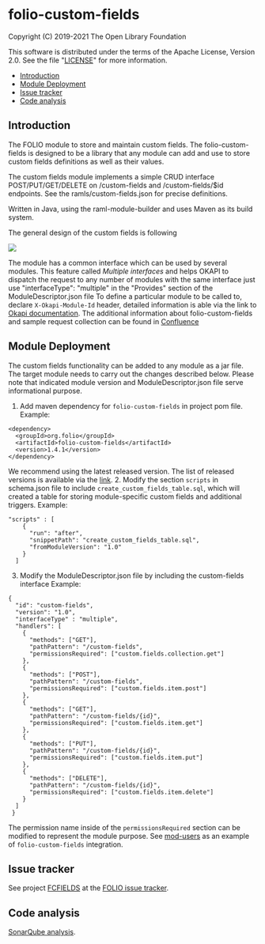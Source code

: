 # folio-custom-fields

Copyright (C) 2019-2021 The Open Library Foundation

This software is distributed under the terms of the Apache License,
Version 2.0. See the file "[LICENSE](LICENSE)" for more information.

<!-- ../../okapi/doc/md2toc -l 2 -h 4 README.md -->
* [Introduction](#introduction)
* [Module Deployment](#module-deployment)
* [Issue tracker](#issue-tracker)
* [Code analysis](#code-analysis)

## Introduction

The FOLIO module to store and maintain custom fields. The folio-custom-fields is designed to be a
library that any module can add and use to store custom fields definitions as well as their values.

The custom fields module implements a simple CRUD interface POST/PUT/GET/DELETE on /custom-fields and /custom-fields/$id endpoints. See the ramls/custom-fields.json for precise definitions.

Written in Java, using the raml-module-builder and uses Maven as its build system.

The general design of the custom fields is following

![](images/custom-fields-design.png)

The module has a common interface which can be used by several modules. 
This feature called *Multiple interfaces* and helps OKAPI to dispatch the request to any number of modules with the same interface just use "interfaceType": "multiple"  in the "Provides" section of the ModuleDescriptor.json file
To define a particular module to be called to, declare `X-Okapi-Module-Id` header, detailed information is able via the link to [Okapi documentation](https://github.com/folio-org/okapi/blob/master/doc/guide.md#multiple-interfaces).
The additional information about folio-custom-fields and sample request collection can be found in [Confluence](https://wiki.folio.org/pages/viewpage.action?spaceKey=FOLIJET&title=MODCFIELDS-39+-+Custom+Field+backend+demo)

## Module Deployment

The custom fields functionality can be added to any module as a jar file.
The target module needs to carry out the changes described below. 
Please note that indicated module version and ModuleDescriptor.json file serve informational purpose.  
  1. Add maven dependency for `folio-custom-fields` in project pom file.
  Example:
   ~~~~
   <dependency>
     <groupId>org.folio</groupId>
     <artifactId>folio-custom-fields</artifactId>
     <version>1.4.1</version>
   </dependency>
   ~~~~
  We recommend using the latest released version. The list of released versions is available via the [link](https://github.com/folio-org/folio-custom-fields/releases).
  2. Modify the section `scripts` in schema.json file to include `create_custom_fields_table.sql`, which will created a table for storing module-specific custom fields and additional triggers.
  Example:
  ~~~~
  "scripts" : [
      {
        "run": "after",
        "snippetPath": "create_custom_fields_table.sql",
        "fromModuleVersion": "1.0"
      }
    ]
  ~~~~
  3. Modify the ModuleDescriptor.json file by including the custom-fields interface
  Example:   
  ~~~~
  {
    "id": "custom-fields",
    "version": "1.0",
    "interfaceType" : "multiple",
    "handlers": [
      {
        "methods": ["GET"],
        "pathPattern": "/custom-fields",
        "permissionsRequired": ["custom.fields.collection.get"]
      },
      {
        "methods": ["POST"],
        "pathPattern": "/custom-fields",
        "permissionsRequired": ["custom.fields.item.post"]
      },
      {
        "methods": ["GET"],
        "pathPattern": "/custom-fields/{id}",
        "permissionsRequired": ["custom.fields.item.get"]
      },
      {
        "methods": ["PUT"],
        "pathPattern": "/custom-fields/{id}",
        "permissionsRequired": ["custom.fields.item.put"]
      },
      {
        "methods": ["DELETE"],
        "pathPattern": "/custom-fields/{id}",
        "permissionsRequired": ["custom.fields.item.delete"]
      }
    ]
   }
   ~~~~ 
  The permission name inside of the `permissionsRequired` section can be modified to represent the module purpose.
  See [mod-users](https://github.com/folio-org/mod-users/pull/136/files) as an example of `folio-custom-fields` integration.
## Issue tracker

See project [FCFIELDS](https://issues.folio.org/browse/FCFIELDS)
at the [FOLIO issue tracker](https://dev.folio.org/guidelines/issue-tracker/).

## Code analysis
[SonarQube analysis](https://sonarcloud.io/dashboard?id=org.folio%3Afolio-custom-fields).

